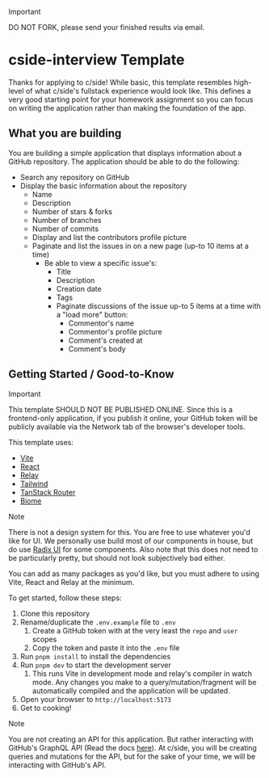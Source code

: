 > [!IMPORTANT]
> DO NOT FORK, please send your finished results via email. 


# cside-interview Template

Thanks for applying to c/side! While basic, this template resembles high-level of what c/side's fullstack experience would look like. This defines a very good starting point for your homework assignment so you can focus on writing the application rather than making the foundation of the app.

## What you are building

You are building a simple application that displays information about a GitHub repository. The application should be able to do the following:

- Search any repository on GitHub
- Display the basic information about the repository
  - Name
  - Description
  - Number of stars & forks
  - Number of branches
  - Number of commits
  - Display and list the contributors profile picture
  - Paginate and list the issues in on a new page (up-to 10 items at a time)
    - Be able to view a specific issue's:
      - Title
      - Description
      - Creation date
      - Tags
      - Paginate discussions of the issue up-to 5 items at a time with a "load more" button:
        - Commentor's name
        - Commentor's profile picture
        - Comment's created at
        - Comment's body

## Getting Started / Good-to-Know

> [!IMPORTANT]
> This template SHOULD NOT BE PUBLISHED ONLINE. Since this is a frontend-only application, if you publish it online, your GitHub token will be publicly available via the Network tab of the browser's developer tools. 

This template uses:
- [Vite](https://vitejs.dev/)
- [React](https://reactjs.org/)
- [Relay](https://relay.dev/)
- [Tailwind](https://tailwindcss.com/)
- [TanStack Router](https://tanstack.com/router/v1)
- [Biome](https://biomejs.dev/)

> [!NOTE]
> There is not a design system for this. You are free to use whatever you'd like for UI. We personally use build most of our components in house, but do use [Radix UI](https://www.radix-ui.com/) for some components. Also note that this does not need to be particularly pretty, but should not look subjectively bad either.

You can add as many packages as you'd like, but you must adhere to using Vite, React and Relay at the minimum.

To get started, follow these steps:

1. Clone this repository
2. Rename/duplicate the `.env.example` file to `.env`
   1. Create a GitHub token with at the very least the `repo` and `user` scopes
   2. Copy the token and paste it into the `.env` file
3. Run `pnpm install` to install the dependencies
4. Run `pnpm dev` to start the development server
   1. This runs Vite in development mode and relay's compiler in watch mode. Any changes you make to a query/mutation/fragment will be automatically compiled and the application will be updated.
5. Open your browser to `http://localhost:5173`
6. Get to cooking!


> [!NOTE]
> You are not creating an API for this application. But rather interacting with GitHub's GraphQL API (Read the docs [here](https://docs.github.com/en/graphql)). At c/side, you will be creating queries and mutations for the API, but for the sake of your time, we will be interacting with GitHub's API.
